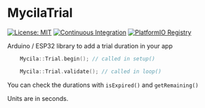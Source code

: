 # MycilaTrial

[![License: MIT](https://img.shields.io/badge/License-MIT-yellow.svg)](https://opensource.org/licenses/MIT)
[![Continuous Integration](https://github.com/mathieucarbou/MycilaTrial/actions/workflows/ci.yml/badge.svg)](https://github.com/mathieucarbou/MycilaTrial/actions/workflows/ci.yml)
[![PlatformIO Registry](https://badges.registry.platformio.org/packages/mathieucarbou/library/MycilaTrial.svg)](https://registry.platformio.org/libraries/mathieucarbou/MycilaTrial)

Arduino / ESP32 library to add a trial duration in your app

```c++
    Mycila::Trial.begin(); // called in setup()

    Mycila::Trial.validate(); // called in loop()
```

You can check the durations with `isExpired()` and `getRemaining()`

Units are in seconds.
